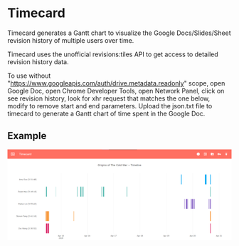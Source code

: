 # Timecard
Timecard generates a Gantt chart to visualize the Google Docs/Slides/Sheet revision history of multiple users over time. 

Timecard uses the unofficial revisions:tiles API to get access to detailed revision history data.

To use without "https://www.googleapis.com/auth/drive.metadata.readonly" scope, open Google Doc, open Chrome Developer Tools, open Network Panel, click on see revision history, look for xhr request that matches the one below, modify to remove start and end parameters. Upload the json.txt file to timecard to generate a Gantt chart of time spent in the Google Doc.

## Example
![Screenshot](https://raw.githubusercontent.com/steventango/timecard/master/screenshot.png)
